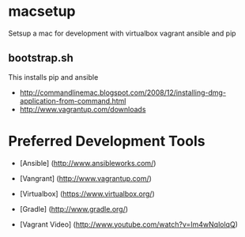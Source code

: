 macsetup
========

Setsup a mac for development with virtualbox vagrant ansible and pip

bootstrap.sh
----
This installs pip and ansible

* <http://commandlinemac.blogspot.com/2008/12/installing-dmg-application-from-command.html>
* <http://www.vagrantup.com/downloads>

Preferred Development Tools
=====
- [Ansible] (http://www.ansibleworks.com/)
- [Vangrant] (http://www.vagrantup.com/)
- [Virtualbox] (https://www.virtualbox.org/)
- [Gradle] (http://www.gradle.org/)


- [Vagrant Video] (http://www.youtube.com/watch?v=Im4wNqlolqQ)
